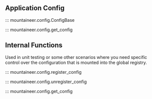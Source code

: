 
## Application Config

::: mountaineer.config.ConfigBase

::: mountaineer.config.get_config

## Internal Functions

Used in unit testing or some other scenarios where you need specific control over the configuration that is mounted into the global registry.

::: mountaineer.config.register_config

::: mountaineer.config.unregister_config

::: mountaineer.config.get_config
